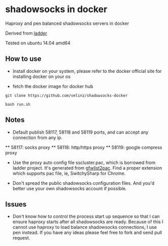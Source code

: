 # shadowsocks in docker #

Haproxy and pen balanced shadowsocks servers in docker

Derived from [ladder](https://github.com/missdeer/ladder.git)

Tested on ubuntu 14.04 amd64

## How to use ##

* Install docker on your system, please refer to the docker official site for installing docker on your os

* fetch the docker image for docker hub

`git clone https://github.com/vmlinz/shadowsocks-docker`

`bash run.sh`

## Notes ##

* Default publish 58117, 58118 and 58119 ports, and can accept any connection from any ip.

** 58117: socks proxy
** 58118: http/https proxy
** 58119: google compress proxy

* Use the proxy auto config file sscluster.pac, which is borrowed from ladder project. It's generated from [gfwlist2pac](https://github.com/clowwindy/gfwlist2pac). Find a proper extension which supports pac file, ie, SwitchySharp for Chrome.

* Don't spread the public shadowsocks configuration files. And you'd better use your own shadowsocks account if possible.

## Issues ##

* Don't know how to control the process start up sequence so that I can ensure haproxy starts after all shadowsocks are ready. Because of this I cannot use haproxy to load balance shadowsocks connections, I use pen instead. If you have any ideas please feel free to fork and send pull request.
